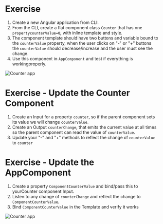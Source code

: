 # Exercise
1. Create a new Angular application from CLI.
2. From the CLI, create a flat component class `Counter` that has one `propertycounterValue=0`, with inline template and style.
3. The component template should have two buttons and variable bound to the `counterValue` property, when the user clicks on "-" or "+" buttons the `counterValue` should decrease/increase and the user must see the change.
4. Use this component in `AppComponent` and test if everything is workingproperly.

![Counter app](https://user-images.githubusercontent.com/7671024/51866411-8aff1d00-230e-11e9-9e98-7b1a5339f964.png)
# Exercise - Update the Counter Component
1. Create an Input for a property `counter`, so if the parent component sets its value we will change `counterValue`.
2. Create an Output `counterChange`, that emits the current value at all times so the parent component can read the value of `counterValue`.
3. Update your "-" and "+" methods to reflect the change of `counterValue` to `counter`
# Exercise - Update the AppComponent
1. Create a property `ComponentCounterValue` and bind/pass this to yourCounter component Input.
2. Listen to any change of `counterChange` and reflect the change to `ComponentCounterValue`.
3. Bind `ComponentCounterValue` in the Template and verify it works
   
![Counter app](https://user-images.githubusercontent.com/7671024/51866975-01e8e580-2310-11e9-955a-97b453eca42b.png)